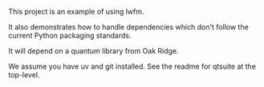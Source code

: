 
This project is an example of using lwfm. 

It also demonstrates how to handle dependencies which don't follow the current Python packaging standards.

It will depend on a quantum library from Oak Ridge.

We assume you have uv and git installed. See the readme for qtsuite at the top-level. 

